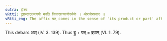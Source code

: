```yaml
---
sutra: द्रोश्च
vRtti: द्रुशब्दाद्यत्प्रत्ययो भवति विकारावयवयोरर्थयोः । ओरञोरपवादः ॥
vRtti_eng: The affix यत् comes in the sense of 'its product or part' after the word '_dru_.'
---
```

This debars अञ् (IV. 3. 139). Thus द्रु + यत् = द्रव्यम् (VI. 1. 79).
